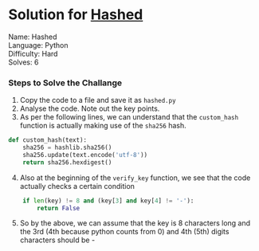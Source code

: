 # Solution for [Hashed](https://trycrack.me/chall?ch=44)

Name: Hashed<br>
Language: Python<br>
Difficulty: Hard<br>
Solves: 6<br>

### Steps to Solve the Challange
1. Copy the code to a file and save it as `hashed.py`
2. Analyse the code. Note out the key points.
3. As per the following lines, we can understand that the `custom_hash` function is actually making use of the `sha256` hash.
```python
def custom_hash(text):
    sha256 = hashlib.sha256()
    sha256.update(text.encode('utf-8'))
    return sha256.hexdigest()
```
4. Also at the beginning of the `verify_key` function, we see that the code actually checks a certain condition
```python
    if len(key) != 8 and (key[3] and key[4] != '-'):
        return False
```
5. So by the above, we can assume that the key is 8 characters long and the 3rd (4th because python counts from 0) and 4th (5th) digits characters should be -
